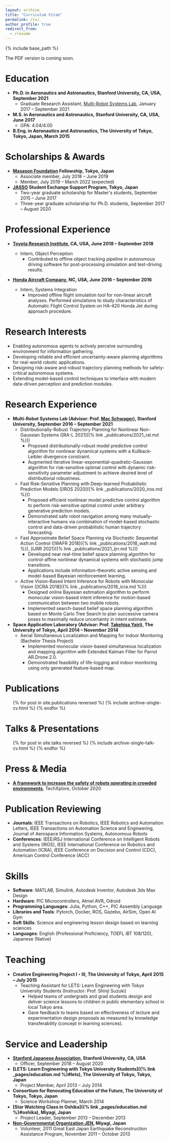 ```yaml
---
layout: archive
title: "Curriculum Vitae"
permalink: /cv/
author_profile: true
redirect_from:
  - /resume
---
```


{% include base_path %}

The PDF version is coming soon.

Education
======
* **Ph.D. in Aeronautics and Astronautics, Stanford University, CA, USA, September 2021**
  * Graduate Research Assistant, [Multi-Robot Systems Lab](https://msl.stanford.edu), January 2017 – September 2021
* **M.S. in Aeronautics and Astronautics, Stanford University, CA, USA, June 2017**
  * GPA: 4.04/4.00
* **B.Eng. in Aeronautics and Astronautics, The University of Tokyo, Tokyo, Japan, March 2015**


Scholarships & Awards
=====
* **[Masason Foundation](https://masason-foundation.org/en/) Fellowship, Tokyo, Japan**
  * Associate member, July 2018 – June 2019
  * Member, July 2019 – March 2022 (expected)
* **[JASSO](https://www.jasso.go.jp/en/index.html) Student Exchange Support Program, Tokyo, Japan**
  * Two-year graduate scholarship for Master's students, September 2015 – June 2017
  * Three-year graduate scholarship for Ph.D. students, September 2017 – August 2020
  

Professional Experience
======
* **[Toyota Research Institute](https://www.tri.global/), CA, USA, June 2018 – September 2018**
  * Intern, Object Perception
    * Contributed to offline object tracking pipeline in autonomous driving software for post-processing simulation and 
      test-driving results.

* **[Honda Aircraft Company](https://www.hondajet.com/), NC, USA, June 2016 – September 2016**
  * Intern, Systems Integration
    * Improved offline flight simulation tool for non-linear aircraft analyses. Performed simulations to 
      study characteristics of Automatic Flight Control System on HA-420 Honda Jet during approach procedure.
  

Research Interests
=====
* Enabling autonomous agents to actively perceive surrounding environment for information gathering.
* Developing reliable and efficient uncertainty-aware planning algorithms for real-world robotic applications.
* Designing risk-aware and robust trajectory planning methods for safety-critical autonomous systems.
* Extending model-based control techniques to interface with modern data-driven perception and prediction modules.


Research Experience
=====
* **Multi-Robot Systems Lab (Advisor: Prof. [Mac Schwager](https://web.stanford.edu/~schwager/)), Stanford University, 
  September 2016 – September 2021**
  * Distributionally-Robust Trajectory Planning for Nonlinear Non-Gaussian Systems ([RA-L 2021]({% link _publications/2021_ral.md %}))
    * Proposed distributionally-robust model predictive control algorithm for nonlinear dynamical systems with a 
      Kullback-Leibler divergence constraint.
    * Augmented iterative linear-exponential-quadratic-Gaussian algorithm for risk-sensitive optimal control with
      dynamic risk-sensitivity parameter adjustment to achieve desired level of distributional robustness.
  * Fast Risk-Sensitive Planning with Deep-learned Probabilistic Prediction Models ([IROS 2020]({% link _publications/2020_iros.md %}))
    * Proposed efficient nonlinear model predictive control algorithm to perform risk-sensitive optimal control under 
      arbitrary generative prediction models.
    * Demonstrated safe robot navigation among many mutually-interactive humans via combination of model-based
      stochastic control and data-driven probabilistic human trajectory forecasting.
  * Fast Approximate Belief Space Planning via Stochastic Sequential Action Control ([WAFR 2018]({% link _publications/2018_wafr.md %}), 
    [IJRR 2021]({% link _publications/2021_ijrr.md %}))
    * Developed near real-time belief space planning algorithm for control-affine nonlinear dynamical systems with 
      stochastic jump transitions.
    * Applications include information-theoretic active sensing and model-based Bayesian reinforcement learning.  
  * Active Vision-Based Intent Inference for Robots with Monocular Vision ([ICRA 2018]({% link _publications/2018_icra.md %}))
    * Designed online Bayesian estimation algorithm to perform monocular vision-based intent inference for motion-based
      communication between two mobile robots.
    * Implemented search-based belief space planning algorithm based on Monte Carlo Tree Search to plan successive 
      camera poses to maximally reduce uncertainty in intent estimate.
* **Space Application Laboratory (Advisor: Prof. [Takehisa Yairi](https://www.rcast.u-tokyo.ac.jp/en/research/people/staff-yairi_takehisa.html)),
  The University of Tokyo, April 2014 – November 2014**      
  * Aerial Simultaneous Localization and Mapping for Indoor Monitoring (Bachelor Thesis Project)
    * Implemented monocular vision-based simultaneous localization and mapping algorithm with Extended Kalman Filter
      for Parrot AR.Drone 2.0.
    * Demonstrated feasibility of life-logging and indoor monitoring using only generated feature-based map. 


Publications
======
  <ul>{% for post in site.publications reversed %}
    {% include archive-single-cv.html %}
  {% endfor %}
  </ul>


Talks & Presentations
======
  <ul>{% for post in site.talks reversed %}
    {% include archive-single-talk-cv.html %}
  {% endfor %}</ul>


Press & Media
======
* **[A framework to increase the safety of robots operating in crowded environments](https://techxplore.com/news/2020-10-framework-safety-robots-crowded-environments.html)**, 
  TechXplore, October 2020
  

Publication Reviewing
======
* **Journals**: IEEE Transactions on Robotics, IEEE Robotics and Automation Letters, 
  IEEE Transactions on Automation Science and Engineering, Journal of Aerospace Information Systems, 
  Autonomous Robots
* **Conferences**: IEEE/RSJ International Conference on Intelligent Robots and Systems (IROS), 
  IEEE International Conference on Robotics and Automation (ICRA), IEEE Conference on Decision and Control (CDC),
  American Control Conference (ACC)


Skills
======
* **Software**: MATLAB, Simulink, Autodesk Inventor, Autodesk 3ds Max Design
* **Hardware**: PIC Microcontrollers, Atmel AVR, Odroid
* **Programming Languages**: Julia, Python, C++, PIC Assembly Language
* **Libraries and Tools**: Pytorch, Docker, ROS, Gazebo, AirSim, Open AI Gym
* **Soft Skills**: Science and engineering lesson design based on learning sciences
* **Languages**: English (Professional Proficiency, TOEFL iBT 108/120), Japanese (Native)
  
Teaching
======
* **Creative Engineering Project I・III, The University of Tokyo, April 2015 – July 2015**
  * Teaching Assistant for LETS: Learn Engineering with Tokyo University Students (Instructor: Prof. Shinji Suzuki)
    * Helped teams of undergrads and grad students design and deliver science lessons to children in public elementary
      school in local Tokyo area.
    * Gave feedback to teams based on effectiveness of lecture and experimentation design proposals as measured by 
      knowledge transferability (concept in learning sciences).

Service and Leadership
======
* **[Stanford Japanese Association](https://sja.stanford.edu/eng_index.html), Stanford University, CA, USA**
  * Officer, September 2018 – August 2020
* **[LETS: Learn Engineering with Tokyo University Students]({% link _pages/education.md %}#lets), 
  The University of Tokyo, Tokyo, Japan**
  * Project Member, April 2013 – July 2014
* **Consortium for Renovating Education of the Future, The University of Tokyo, Tokyo, Japan**
  * Science Workshop Planner, March 2014
* **[Star Watching Class in Oshika]({% link _pages/education.md %}#oshika), Miyagi, Japan**
  * Project Leader, September 2013 – December 2013
* **[Non-Governmental Organization JEN](https://www.jen-npo.org/en/), Miyagi, Japan** 
  * Volunteer, 2011 Great East Japan Earthquake Reconstruction Assistance Program, November 2011 – October 2013
  
